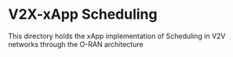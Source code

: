 # V2X-xApp Scheduling
This directory holds the xApp implementation of Scheduling in V2V networks through the O-RAN architecture
